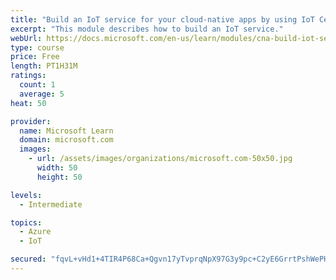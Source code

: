 ```yaml
---
title: "Build an IoT service for your cloud-native apps by using IoT Central"
excerpt: "This module describes how to build an IoT service."
webUrl: https://docs.microsoft.com/en-us/learn/modules/cna-build-iot-service/
type: course
price: Free
length: PT1H31M
ratings:
  count: 1
  average: 5
heat: 50

provider:
  name: Microsoft Learn
  domain: microsoft.com
  images:
    - url: /assets/images/organizations/microsoft.com-50x50.jpg
      width: 50
      height: 50

levels:
  - Intermediate

topics:
  - Azure
  - IoT

secured: "fqvL+vHd1+4TIR4P68Ca+Qgvn17yTvprqNpX97G3y9pc+C2yE6GrrtPshWePHfIFXZFaHBaqSct/YanJlPb1lB19yRWln3ouQVwZ6oCWx01gC3Znqcky8ymD3IAXG88uz7mo1EnWWowOj8w8P1v85e5VEG0B1xGMTwXPHoiolWjN2n1we6IVyHh6Llvi4KVNRWPJlcxBuRlKuvim2dYttRc3hxkXE0aX1Hgk6fT+lHY6Y2AZTXWnbRXRyGarxhWG5+4T8vQYbUwrFTzVtG8kaXzR6R4cjUXG7CjXkMRyxgujfFfIpfillb2hhk6PpyfMuykAkapujOgirvhaxvlw+4XN2CtECh7W1JseMu5ZVNCbjsA/ntEhRAbd+M65nJTI1q4mwBvkmJM14ZLeeI2KB6JhGvA0fM2M7YiINvvfnvo=;8IknPeVgk1/3VvFOlj6n+A=="
---
```


